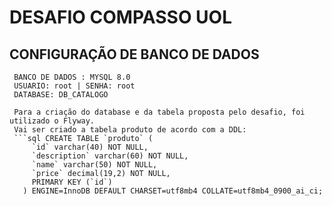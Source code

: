 # DESAFIO COMPASSO UOL

## CONFIGURAÇÃO DE BANCO DE DADOS
```
 BANCO DE DADOS : MYSQL 8.0
 USUARIO: root | SENHA: root
 DATABASE: DB_CATALOGO
 
 Para a criação do database e da tabela proposta pelo desafio, foi utilizado o Flyway.
 Vai ser criado a tabela produto de acordo com a DDL:
 ```sql CREATE TABLE `produto` (
     `id` varchar(40) NOT NULL,
     `description` varchar(60) NOT NULL,
     `name` varchar(50) NOT NULL,
     `price` decimal(19,2) NOT NULL,
     PRIMARY KEY (`id`)
   ) ENGINE=InnoDB DEFAULT CHARSET=utf8mb4 COLLATE=utf8mb4_0900_ai_ci;
   ```
 ```
